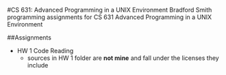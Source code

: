#CS 631: Advanced Programming in a UNIX Environment
Bradford Smith programming assignments for CS 631 Advanced Programming in a UNIX Environment

##Assignments
- HW 1 Code Reading
    - sources in HW 1 folder are **not mine** and fall under the licenses they include
